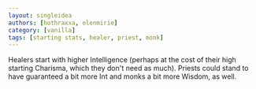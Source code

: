 ```yaml
---
layout: singleidea
authors: [hothraxxa, elenmirie]
category: [vanilla]
tags: [starting stats, healer, priest, monk]
---
```

Healers start with higher Intelligence (perhaps at the cost of their high starting Charisma, which they don't need as much). Priests could stand to have guaranteed a bit more Int and monks a bit more Wisdom, as well.
